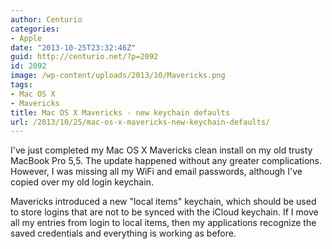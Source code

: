 ```yaml
---
author: Centurio
categories:
- Apple
date: "2013-10-25T23:32:46Z"
guid: http://centurio.net/?p=2092
id: 2092
image: /wp-content/uploads/2013/10/Mavericks.png
tags:
- Mac OS X
- Mavericks
title: Mac OS X Mavericks - new keychain defaults
url: /2013/10/25/mac-os-x-mavericks-new-keychain-defaults/
---
```

I've just completed my Mac OS X Mavericks clean install on my old trusty MacBook Pro 5,5. The update happened without any greater complications. However, I was missing all my WiFi and email passwords, although I've copied over my old login keychain.

Mavericks introduced a new  "local items" keychain, which should be used to store logins that are not to be synced with the iCloud keychain. If I move all my entries from login to local items, then my applications recognize the saved credentials and everything is working as before.